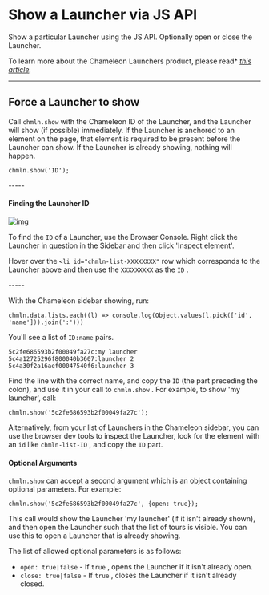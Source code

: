 # Show a Launcher via JS API

Show a particular Launcher using the JS API. Optionally open or close the Launcher.

To learn more about the Chameleon Launchers product, please read* [*this article*](https://help.trychameleon.com/launchers)*.*

---



## Force a Launcher to show

Call `chmln.show`  with the Chameleon ID of the Launcher, and the Launcher will show (if possible) immediately. If the Launcher is anchored to an element on the page, that element is required to be present before the Launcher can show. If the Launcher is already showing, nothing will happen.
 

```
chmln.show('ID');
```

\-----

#### Finding the Launcher ID

![img](https://downloads.intercomcdn.com/i/o/103548306/46627b719bdb62ec08c64d63/Screen+Shot+2019-02-13+at+21.31.55.png)

To find the `ID`  of a Launcher, use the Browser Console. Right click the Launcher in question in the Sidebar and then click 'Inspect element'. 

Hover over the `<li id="chmln-list-XXXXXXXX"`  row which corresponds to the Launcher above and then use the `XXXXXXXXX`  as the `ID` .

\-----

With the Chameleon sidebar showing, run:

```
chmln.data.lists.each((l) => console.log(Object.values(l.pick(['id', 'name'])).join(':')))
```


You'll see a list of `ID:name` pairs.

```
5c2fe686593b2f00049fa27c:my launcher
5c4a12725296f800040b3607:launcher 2
5c4a30f2a16aef00047540f6:launcher 3
```


Find the line with the correct name, and copy the `ID`  (the part preceding the colon), and use it in your call to `chmln.show` . For example, to show 'my launcher', call:
 

```
chmln.show('5c2fe686593b2f00049fa27c');
```


Alternatively, from your list of Launchers in the Chameleon sidebar, you can use the browser dev tools to inspect the Launcher, look for the element with an `id`  like `chmln-list-ID` , and copy the `ID`  part. 



#### Optional Arguments 

`chmln.show`  can accept a second argument which is an object containing optional parameters. For example:

```
chmln.show('5c2fe686593b2f00049fa27c', {open: true});
```

This call would show the Launcher 'my launcher' (if it isn't already shown), and then open the Launcher such that the list of tours is visible. You can use this to open a Launcher that is already showing.

The list of allowed optional parameters is as follows:

- `open: true|false` - If `true` , opens the Launcher if it isn't already open.
- `close: true|false`  - If `true` , closes the Launcher if it isn't already closed. 
